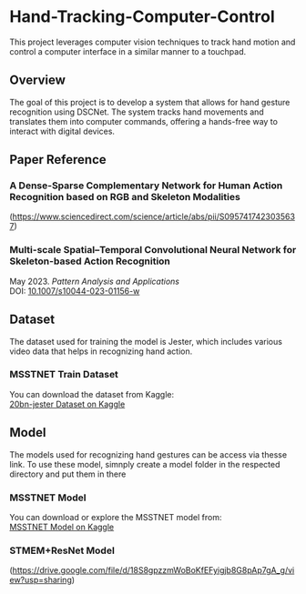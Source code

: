 # Hand-Tracking-Computer-Control

This project leverages computer vision techniques to track hand motion and control a computer interface in a similar manner to a touchpad.

## Overview

The goal of this project is to develop a system that allows for hand gesture recognition using DSCNet. The system tracks hand movements and translates them into computer commands, offering a hands-free way to interact with digital devices.

## Paper Reference

### A Dense-Sparse Complementary Network for Human Action Recognition based on RGB and Skeleton Modalities
(https://www.sciencedirect.com/science/article/abs/pii/S0957417423035637)

### Multi-scale Spatial–Temporal Convolutional Neural Network for Skeleton-based Action Recognition  
May 2023. *Pattern Analysis and Applications*<br>
DOI: [10.1007/s10044-023-01156-w](https://doi.org/10.1007/s10044-023-01156-w)

## Dataset

The dataset used for training the model is Jester, which includes various video data that helps in recognizing hand action.

### MSSTNET Train Dataset  
You can download the dataset from Kaggle:  
[20bn-jester Dataset on Kaggle](https://www.kaggle.com/datasets/toxicmender/20bn-jester)

## Model

The models used for recognizing hand gestures can be access via thesse link.
To use these model, simnply create a model folder in the respected directory and put them in there

### MSSTNET Model  
You can download or explore the MSSTNET model from:  
[MSSTNET Model on Kaggle](https://www.kaggle.com/models/joemum/mssnet_model)

### STMEM+ResNet Model
(https://drive.google.com/file/d/18S8gpzzmWoBoKfEFyigjb8G8pAp7gA_g/view?usp=sharing)

